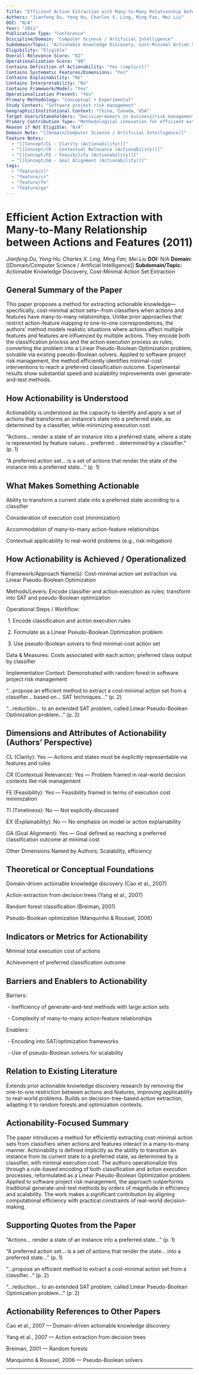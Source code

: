 ```yaml
---
Title: "Efficient Action Extraction with Many-to-Many Relationship between Actions and Features"
Authors: "Jianfeng Du, Yong Hu, Charles X. Ling, Ming Fan, Mei Liu"
DOI: "N/A"
Year: "2011"
Publication Type: "Conference"
Discipline/Domain: "Computer Science / Artificial Intelligence"
Subdomain/Topic: "Actionable Knowledge Discovery, Cost-Minimal Action Set Extraction"
Eligibility: "Eligible"
Overall Relevance Score: "82"
Operationalization Score: "90"
Contains Definition of Actionability: "Yes (implicit)"
Contains Systematic Features/Dimensions: "Yes"
Contains Explainability: "No"
Contains Interpretability: "No"
Contains Framework/Model: "Yes"
Operationalization Present: "Yes"
Primary Methodology: "Conceptual + Experimental"
Study Context: "Software project risk management"
Geographic/Institutional Context: "China, Canada, USA"
Target Users/Stakeholders: "Decision-makers in business/risk management"
Primary Contribution Type: "Methodological innovation for efficient extraction of actionable knowledge"
Reason if Not Eligible: "N/A"
Domain Note: "[[Domain/Computer Science / Artificial Intelligence]]"
Feature Notes:
  - "[[Concept/CL - Clarity (Actionability)]]"
  - "[[Concept/CR - Contextual Relevance (Actionability)]]"
  - "[[Concept/FE - Feasibility (Actionability)]]"
  - "[[Concept/GA - Goal Alignment (Actionability)]]"
tags:
  - "feature/cl"
  - "feature/cr"
  - "feature/fe"
  - "feature/ga"
---
```

# Efficient Action Extraction with Many-to-Many Relationship between Actions and Features (2011)
*Jianfeng Du, Yong Hu, Charles X. Ling, Ming Fan, Mei Liu*
**DOI:** N/A
**Domain:** [[Domain/Computer Science / Artificial Intelligence]]
**Subdomain/Topic:** Actionable Knowledge Discovery, Cost-Minimal Action Set Extraction

## General Summary of the Paper
This paper proposes a method for extracting actionable knowledge—specifically, cost-minimal action sets—from classifiers when actions and features have many-to-many relationships. Unlike prior approaches that restrict action-feature mapping to one-to-one correspondences, the authors’ method models realistic situations where actions affect multiple features and features are influenced by multiple actions. They encode both the classification process and the action execution process as rules, converting the problem into a Linear Pseudo-Boolean Optimization problem, solvable via existing pseudo-Boolean solvers. Applied to software project risk management, the method efficiently identifies minimal-cost interventions to reach a preferred classification outcome. Experimental results show substantial speed and scalability improvements over generate-and-test methods.

## How Actionability is Understood
Actionability is understood as the capacity to identify and apply a set of actions that transforms an instance’s state into a preferred state, as determined by a classifier, while minimizing execution cost.  

  
“Actions… render a state of an instance into a preferred state, where a state is represented by feature values… preferred… determined by a classifier.” (p. 1)  

  
“A preferred action set… is a set of actions that render the state of the instance into a preferred state…” (p. 1)

## What Makes Something Actionable
Ability to transform a current state into a preferred state according to a classifier  

Consideration of execution cost (minimization)  

Accommodation of many-to-many action-feature relationships  

Contextual applicability to real-world problems (e.g., risk mitigation)

## How Actionability is Achieved / Operationalized
Framework/Approach Name(s): Cost-minimal action set extraction via Linear Pseudo-Boolean Optimization  

Methods/Levers: Encode classifier and action execution as rules; transform into SAT and pseudo-Boolean optimization  

Operational Steps / Workflow:  

 1. Encode classification and action execution rules  

 2. Formulate as a Linear Pseudo-Boolean Optimization problem  

 3. Use pseudo-Boolean solvers to find minimal-cost action set  

Data &amp; Measures: Costs associated with each action; preferred class output by classifier  

Implementation Context: Demonstrated with random forest in software project risk management  

  
“…propose an efficient method to extract a cost-minimal action set from a classifier… based on… SAT techniques…” (p. 2)  

  
“…reduction… to an extended SAT problem, called Linear Pseudo-Boolean Optimization problem…” (p. 2)

## Dimensions and Attributes of Actionability (Authors’ Perspective)
CL (Clarity): Yes — Actions and states must be explicitly representable via features and rules  

CR (Contextual Relevance): Yes — Problem framed in real-world decision contexts like risk management  

FE (Feasibility): Yes — Feasibility framed in terms of execution cost minimization  

TI (Timeliness): No — Not explicitly discussed  

EX (Explainability): No — No emphasis on model or action explainability  

GA (Goal Alignment): Yes — Goal defined as reaching a preferred classification outcome at minimal cost  

Other Dimensions Named by Authors: Scalability, efficiency

## Theoretical or Conceptual Foundations
Domain-driven actionable knowledge discovery (Cao et al., 2007)  

Action extraction from decision trees (Yang et al., 2007)  

Random forest classification (Breiman, 2001)  

Pseudo-Boolean optimization (Manquinho &amp; Roussel, 2006)

## Indicators or Metrics for Actionability
Minimal total execution cost of actions  

Achievement of preferred classification outcome

## Barriers and Enablers to Actionability
Barriers:  

 - Inefficiency of generate-and-test methods with large action sets  

 - Complexity of many-to-many action-feature relationships  

Enablers:  

 - Encoding into SAT/optimization frameworks  

 - Use of pseudo-Boolean solvers for scalability

## Relation to Existing Literature
Extends prior actionable knowledge discovery research by removing the one-to-one restriction between actions and features, improving applicability to real-world problems. Builds on decision-tree-based action extraction, adapting it to random forests and optimization contexts.

## Actionability-Focused Summary
The paper introduces a method for efficiently extracting cost-minimal action sets from classifiers when actions and features interact in a many-to-many manner. Actionability is defined implicitly as the ability to transition an instance from its current state to a preferred state, as determined by a classifier, with minimal execution cost. The authors operationalize this through a rule-based encoding of both classification and action execution processes, reformulated as a Linear Pseudo-Boolean Optimization problem. Applied to software project risk management, the approach outperforms traditional generate-and-test methods by orders of magnitude in efficiency and scalability. The work makes a significant contribution by aligning computational efficiency with practical constraints of real-world decision-making.

## Supporting Quotes from the Paper
“Actions… render a state of an instance into a preferred state…” (p. 1)  

“A preferred action set… is a set of actions that render the state… into a preferred state…” (p. 1)  

“…propose an efficient method to extract a cost-minimal action set from a classifier…” (p. 2)  

“…reduction… to an extended SAT problem, called Linear Pseudo-Boolean Optimization problem…” (p. 2)

## Actionability References to Other Papers
Cao et al., 2007 — Domain-driven actionable knowledge discovery  

Yang et al., 2007 — Action extraction from decision trees  

Breiman, 2001 — Random forests  

Manquinho &amp; Roussel, 2006 — Pseudo-Boolean solvers

---
